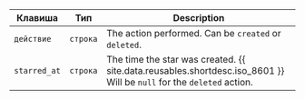 | Клавиша      | Тип      | Description                                                                                                          |
| ------------ | -------- | -------------------------------------------------------------------------------------------------------------------- |
| `действие`   | `строка` | The action performed. Can be `created` or `deleted`.                                                                 |
| `starred_at` | `строка` | The time the star was created. {{ site.data.reusables.shortdesc.iso_8601 }} Will be `null` for the `deleted` action. |